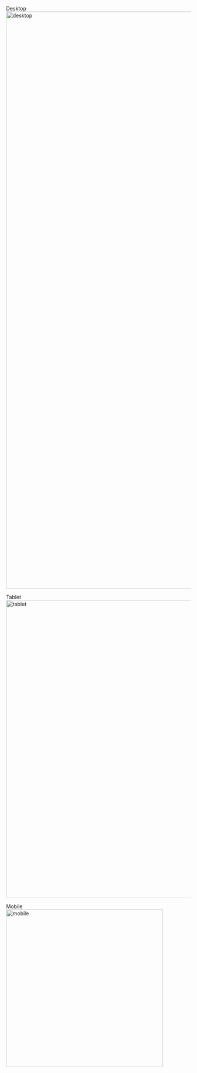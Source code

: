Desktop<br>
<img width="2509" height="1569" alt="desktop" src="https://github.com/user-attachments/assets/7ceff68c-bfc0-4b1c-8be4-1ffb1ae9cf69" />

Tablet<br>
<img width="810" alt="tablet" src="https://github.com/user-attachments/assets/85d22702-c65f-4247-8a93-60a9ce6494a1" />

Mobile<br>
<img width="428" alt="mobile" src="https://github.com/user-attachments/assets/115823a9-e92c-4ee7-8b91-0309e050d664" />
